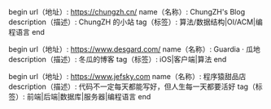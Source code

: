 begin
url（地址）: https://chungzh.cn/
name（名称）: ChungZH's Blog
description（描述）: ChungZH 的小站
tag（标签）: 算法/数据结构|OI/ACM|编程语言
end

begin
url（地址）: https://www.desgard.com/
name（名称）: Guardia · 瓜地
description（描述）: 冬瓜的博客
tag（标签）: iOS|客户端|算法
end

begin
url（地址）: https://www.jefsky.com
name（名称）: 程序猿甜品店
description（描述）: 代码不一定每天都能写好，但人生每一天都要活好
tag（标签）: 前端|后端|数据库|服务器|编程语言
end
